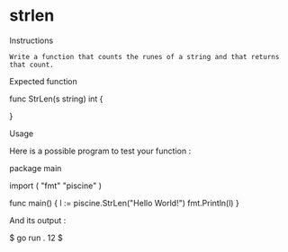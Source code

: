 # strlen

Instructions

    Write a function that counts the runes of a string and that returns that count.

Expected function

func StrLen(s string) int {

}

Usage

Here is a possible program to test your function :

package main

import (
"fmt"
"piscine"
)

func main() {
l := piscine.StrLen("Hello World!")
fmt.Println(l)
}

And its output :

$ go run .
12
$
